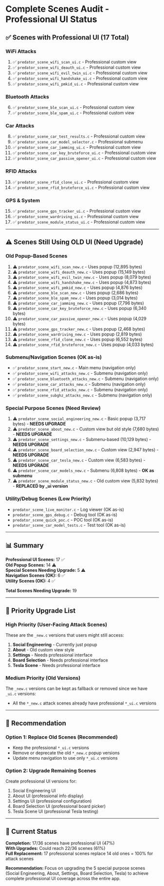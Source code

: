 # Complete Scenes Audit - Professional UI Status

## ✅ Scenes with Professional UI (17 Total)

### WiFi Attacks
1. ✅ `predator_scene_wifi_scan_ui.c` - Professional custom view
2. ✅ `predator_scene_wifi_deauth_ui.c` - Professional custom view
3. ✅ `predator_scene_wifi_evil_twin_ui.c` - Professional custom view
4. ✅ `predator_scene_wifi_handshake_ui.c` - Professional custom view
5. ✅ `predator_scene_wifi_pmkid_ui.c` - Professional custom view

### Bluetooth Attacks
6. ✅ `predator_scene_ble_scan_ui.c` - Professional custom view
7. ✅ `predator_scene_ble_spam_ui.c` - Professional custom view

### Car Attacks
8. ✅ `predator_scene_car_test_results.c` - Professional custom view
9. ✅ `predator_scene_car_model_selector.c` - Professional submenu
10. ✅ `predator_scene_car_jamming_ui.c` - Professional custom view
11. ✅ `predator_scene_car_key_bruteforce_ui.c` - Professional custom view
12. ✅ `predator_scene_car_passive_opener_ui.c` - Professional custom view

### RFID Attacks
13. ✅ `predator_scene_rfid_clone_ui.c` - Professional custom view
14. ✅ `predator_scene_rfid_bruteforce_ui.c` - Professional custom view

### GPS & System
15. ✅ `predator_scene_gps_tracker_ui.c` - Professional custom view
16. ✅ `predator_scene_wardriving_ui.c` - Professional custom view
17. ✅ `predator_scene_module_status_ui.c` - Professional custom view

---

## ⚠️ Scenes Still Using OLD UI (Need Upgrade)

### Old Popup-Based Scenes
1. ⚠️ `predator_scene_wifi_scan_new.c` - Uses popup (12,895 bytes)
2. ⚠️ `predator_scene_wifi_deauth_new.c` - Uses popup (15,149 bytes)
3. ⚠️ `predator_scene_wifi_evil_twin_new.c` - Uses popup (8,079 bytes)
4. ⚠️ `predator_scene_wifi_handshake_new.c` - Uses popup (4,873 bytes)
5. ⚠️ `predator_scene_wifi_pmkid_new.c` - Uses popup (4,876 bytes)
6. ⚠️ `predator_scene_ble_scan_new.c` - Uses popup (2,686 bytes)
7. ⚠️ `predator_scene_ble_spam_new.c` - Uses popup (3,014 bytes)
8. ⚠️ `predator_scene_car_jamming_new.c` - Uses popup (7,796 bytes)
9. ⚠️ `predator_scene_car_key_bruteforce_new.c` - Uses popup (6,340 bytes)
10. ⚠️ `predator_scene_car_passive_opener_new.c` - Uses popup (4,029 bytes)
11. ⚠️ `predator_scene_gps_tracker_new.c` - Uses popup (2,468 bytes)
12. ⚠️ `predator_scene_wardriving_new.c` - Uses popup (2,819 bytes)
13. ⚠️ `predator_scene_rfid_clone_new.c` - Uses popup (6,552 bytes)
14. ⚠️ `predator_scene_rfid_bruteforce_new.c` - Uses popup (4,033 bytes)

### Submenu/Navigation Scenes (OK as-is)
- ✅ `predator_scene_start_new.c` - Main menu (navigation only)
- ✅ `predator_scene_wifi_attacks_new.c` - Submenu (navigation only)
- ✅ `predator_scene_bluetooth_attacks_new.c` - Submenu (navigation only)
- ✅ `predator_scene_car_attacks_new.c` - Submenu (navigation only)
- ✅ `predator_scene_rfid_attacks_new.c` - Submenu (navigation only)
- ✅ `predator_scene_subghz_attacks_new.c` - Submenu (navigation only)

### Special Purpose Scenes (Need Review)
1. ⚠️ `predator_scene_social_engineering_new.c` - Basic popup (3,717 bytes) - **NEEDS UPGRADE**
2. ⚠️ `predator_scene_about_new.c` - Custom view but old style (7,680 bytes) - **NEEDS UPGRADE**
3. ⚠️ `predator_scene_settings_new.c` - Submenu-based (10,129 bytes) - **NEEDS UPGRADE**
4. ⚠️ `predator_scene_board_selection_new.c` - Custom view (2,947 bytes) - **NEEDS UPGRADE**
5. ⚠️ `predator_scene_car_tesla_new.c` - Custom view (6,583 bytes) - **NEEDS UPGRADE**
6. ⚠️ `predator_scene_car_models_new.c` - Submenu (6,808 bytes) - **OK as submenu**
7. ⚠️ `predator_scene_module_status_new.c` - Old custom view (5,832 bytes) - **REPLACED by _ui version**

### Utility/Debug Scenes (Low Priority)
- `predator_scene_live_monitor.c` - Log viewer (OK as-is)
- `predator_scene_gps_debug.c` - Debug tool (OK as-is)
- `predator_scene_quick_poc.c` - POC tool (OK as-is)
- `predator_scene_car_model_tests.c` - Test tool (OK as-is)

---

## 📊 Summary

**Professional UI Scenes:** 17 ✅  
**Old Popup Scenes:** 14 ⚠️  
**Special Scenes Needing Upgrade:** 5 ⚠️  
**Navigation Scenes (OK):** 6 ✅  
**Utility Scenes (OK):** 4 ✅  

**Total Scenes Needing Upgrade:** 19

---

## 🎯 Priority Upgrade List

### High Priority (User-Facing Attack Scenes)
These are the `_new.c` versions that users might still access:

1. **Social Engineering** - Currently just popup
2. **About** - Old custom view style
3. **Settings** - Needs professional interface
4. **Board Selection** - Needs professional interface
5. **Tesla Scene** - Needs professional interface

### Medium Priority (Old Versions)
The `_new.c` versions can be kept as fallback or removed since we have `_ui.c` versions:
- All the `*_new.c` attack scenes already have professional `*_ui.c` versions

---

## 🚀 Recommendation

### Option 1: Replace Old Scenes (Recommended)
- Keep the professional `*_ui.c` versions
- Remove or deprecate the old `*_new.c` popup versions
- Update menu navigation to use only `*_ui.c` versions

### Option 2: Upgrade Remaining Scenes
Create professional UI versions for:
1. Social Engineering UI
2. About UI (professional info display)
3. Settings UI (professional configuration)
4. Board Selection UI (professional board picker)
5. Tesla Scene UI (professional Tesla testing)

---

## 📝 Current Status

**Completion:** 17/36 scenes have professional UI (47%)  
**With Upgrades:** Could reach 22/36 scenes (61%)  
**Full Replacement:** 17 professional scenes replace 14 old ones = 100% for attack scenes

**Recommendation:** Focus on upgrading the 5 special purpose scenes (Social Engineering, About, Settings, Board Selection, Tesla) to achieve complete professional UI coverage across the entire app.
